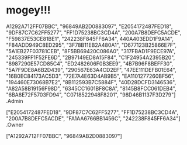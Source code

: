 # mogey!!!
A1292A712FF07BBC", "96849AB2D0883097", "E2054172487FED18", "9DF87C7C62FF5277", "FF1D75238BC3CD4A", "200A7B8DEFC5ACDE",
"F59837E53CE81BE1", "242238F845FF6A34", 440A403EDD1F9A14", "F84ADD949C8ED295", "3F78B11EB2A480A1", "D677123B25866E7F", "5A1EB27F03781CEB", "8F5BB69420C086A0", "317FBAD1F9ECE97A", "245339FF1F52FE6D", "2B97149ED8A15F84",
"C1F24954A2395B20", "8987290E57CD85C4", "ED2482606F0B3EE9", "4B7B96F8BEFF30", "5A7F9DE8A6B2D439", "290567E63A4CD2EF", "47EE111DEFB01E64", 
"16B0EC84173AC5D3", "72E7A4E63D4AB9B5", "EA1101277260BF56", "194460E73068B7E2", "8B112593B7C5884F", "40D28DCFD3146536", "A82A58B19156F98D", "6345CC1601BF8C8A", "8145B8FCC061DEB4", 
"6BA8E72F5703FD94", "C0718522948F8201", "98D46B1137F3D279"] 
.Admin


["E2054172487FED18", "9DF87C7C62FF5277", "FF1D75238BC3CD4A", "200A7B8DEFC5ACDE", "FA1AA6766BB1456C", "242238F845FF6A34"] 
.Owner


["A1292A712FF07BBC", "96849AB2D0883097"] 
